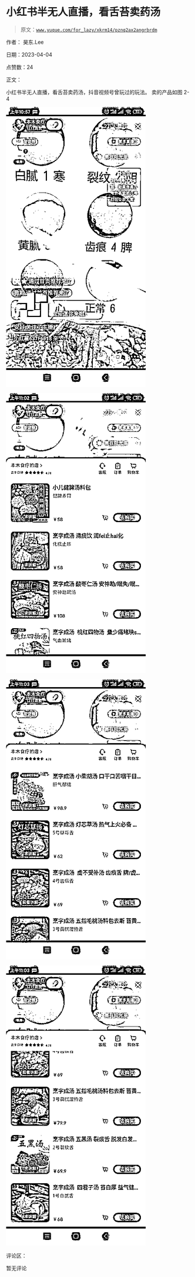 # 小红书半无人直播，看舌苔卖药汤

> 原文：[`www.yuque.com/for_lazy/xkrm14/pznq2ax2angrbrdm`](https://www.yuque.com/for_lazy/xkrm14/pznq2ax2angrbrdm)

作者： 昊东.Lee

日期：2023-04-04

点赞数：24

正文：

小红书半无人直播，看舌苔卖药汤，抖音视频号曾玩过的玩法。 卖的产品如图 2-4

![](img/79970537263a8286eff0638007234e19.png)  

![](img/41f3cf21a9cbff90f395cdd84f35a932.png)  

![](img/6e98f6753890871b2875c48a94076ec1.png)  

![](img/45e16096f9948e33bebe9ef1a49d6de2.png)  

评论区：

暂无评论


